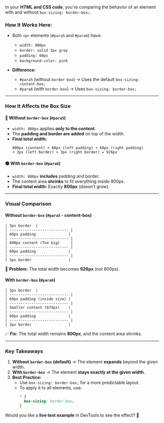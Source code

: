 In your **HTML and CSS code**, you're comparing the behavior of an element with and without `box-sizing: border-box;`.  

### **How It Works Here:**
- Both `<p>` elements (`#para5` and `#para6`) have:  
  - `width: 800px`
  - `border: solid 3px gray`
  - `padding: 60px`
  - `background-color: pink`
  
- **Difference:**
  - `#para5` (without `border-box`) → Uses the default `box-sizing: content-box;`
  - `#para6` (with `border-box`) → Uses `box-sizing: border-box;`

---

### **How It Affects the Box Size**
#### 🔴 **Without `border-box` (`#para5`)**
- `width: 800px` applies **only to the content**.
- The **padding and border are added** on top of the width.
- **Final total width:**
  ```
  800px (content) + 60px (left padding) + 60px (right padding) 
  + 3px (left border) + 3px (right border) = 926px
  ```

#### 🟢 **With `border-box` (`#para6`)**
- `width: 800px` **includes** padding and border.
- The content area **shrinks** to fit everything inside 800px.
- **Final total width:** Exactly **800px** (doesn't grow).

---

### **Visual Comparison**
#### **Without `border-box` (`#para5` - content-box)**
```
| 3px border  |
| --------------------------- |
| 60px padding               |
| --------------------------- |
| 800px content (Too big)     |
| --------------------------- |
| 60px padding               |
| --------------------------- |
| 3px border                 |
```
🔴 **Problem:** The total width becomes **926px** (not 800px).

#### **With `border-box` (`#para6`)**
```
| 3px border  |
| --------------------------- |
| 60px padding (inside size) |
| --------------------------- |
| Smaller content (674px)    |
| --------------------------- |
| 60px padding               |
| --------------------------- |
| 3px border                 |
```
✅ **Fix:** The total width remains **800px**, and the content area shrinks.

---

### **Key Takeaways**
1. **Without `border-box` (default)** → The element **expands** beyond the given width.
2. **With `border-box`** → The element **stays exactly at the given width**.
3. **Best Practice:**  
   - Use `box-sizing: border-box;` for a more predictable layout.  
   - To apply it to all elements, use:
     ```css
     * {
       box-sizing: border-box;
     }
     ```
   
Would you like a **live test example** in DevTools to see the effect? 🚀